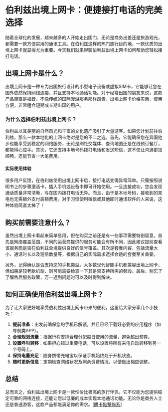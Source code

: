 # 伯利兹出境上网卡：便捷接打电话的完美选择

随着全球化的发展，越来越多的人开始走出国门，无论是商务出差还是旅游观光，都需要一款方便实用的通讯工具。在伯利兹这样的热门旅行目的地，一款优质的出境上网卡就显得尤为重要。今天我们就来聊聊伯利兹出境上网卡如何帮助您轻松接打电话。

## 出境上网卡是什么？

出境上网卡是一种专为出国旅行设计的小型电子设备或虚拟SIM卡，它能够让您在国外依然保持网络连接，并且支持本地通话功能。对于经常出国的朋友来说，这款产品简直是福音。不像传统的国际漫游服务那样昂贵，出境上网卡价格实惠，使用方便，非常适合短期或长期出国的用户。

### 为什么选择伯利兹出境上网卡？

伯利兹以其美丽的自然风光和丰富的文化遗产吸引了大量游客。如果您计划前往伯利兹，那么一款本地化的上网卡绝对是您的不二之选。首先，它能确保您在异国他乡也能享受到稳定的网络服务，无论是刷社交媒体、查询地图还是在线预订餐厅，都能得心应手。其次，它还支持本地号码拨打电话和发送短信，这不仅让沟通更加顺畅，还能节省一大笔费用。

#### 实际使用体验

很多用户反馈，在伯利兹使用出境上网卡后，接打电话变得异常简单。只需按照说明书上的步骤激活卡，插入手机或设备中即可开始使用。一旦连接成功，您会发现通话质量非常清晰，与在国内拨打电话无异。而且，由于是本地号码，接收到的来电也无需额外支付高额费用。对于习惯使用微信或其他即时通讯软件的人来说，这种体验简直太棒了！

## 购买前需要注意什么？

虽然出境上网卡看起来简单易用，但在购买之前还是有一些事项需要特别留意。首先是网络覆盖范围，不同的运营商提供的服务可能会有所不同，因此建议提前查看该服务商是否在伯利兹全境提供良好的信号覆盖。其次是套餐内容，包括流量大小、通话时长以及短信数量等，根据自己的实际需求选择合适的套餐至关重要。

另外，记得确认是否支持您的手机类型。大多数现代智能手机都兼容出境上网卡，但如果是较老款机型，则可能需要检查一下其是否支持所需的频段。最后，别忘了了解售后服务政策，万一遇到问题时可以及时得到解决。

## 如何正确使用伯利兹出境上网卡？

为了让大家更好地享受伯利兹出境上网卡带来的便利，这里给大家分享几个小技巧：

1. **提前准备**：出发前确保您的手机已解锁，并且已经下载好必要的应用程序（如导航类APP）。
2. **合理规划流量**：根据行程安排合理分配每日使用的流量，避免超出预算。
3. **设置呼叫转移**：如果担心错过重要电话，可以设置将所有来电自动转移到另一个号码上。
4. **保持电量充足**：随身携带充电宝以保证手机始终处于开机状态。
5. **随时更新信息**：定期检查网络状况及剩余资费情况，以便做出相应调整。

## 总结

总而言之，伯利兹出境上网卡是一款性价比极高的旅行伴侣。它不仅能为您提供稳定可靠的网络连接，还能让您以低廉的成本实现本地通话功能。无论你是商务人士还是普通游客，这款产品都能满足你的需求。[[購卡點擊聯系](https://t.me/s/esim1088)]